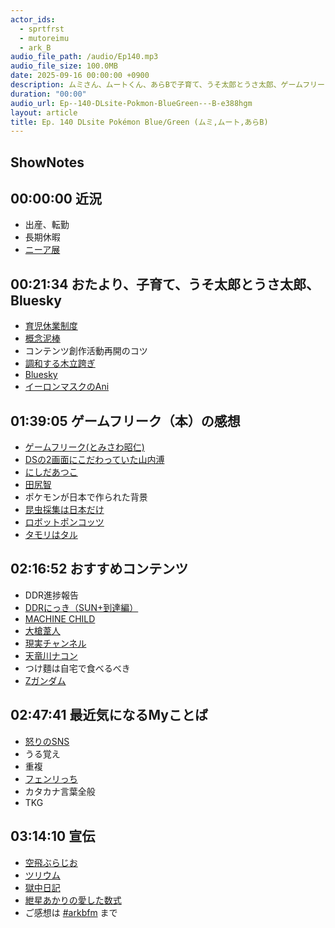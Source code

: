 ```yaml
---
actor_ids:
  - sprtfrst
  - mutoreimu
  - ark_B
audio_file_path: /audio/Ep140.mp3
audio_file_size: 100.0MB
date: 2025-09-16 00:00:00 +0900
description: ムミ⁠さん、⁠ムート⁠くん、⁠あらB⁠で子育て、うそ太郎とうさ太郎、ゲームフリーク（本）の感想、現実チャンネル、怒りのSNSなどについて話しました。
duration: "00:00"
audio_url: Ep--140-DLsite-Pokmon-BlueGreen---B-e388hgm
layout: article
title: Ep. 140 DLsite Pokémon Blue/Green (ムミ,ムート,あらB)
---
```

## ShowNotes

## 00:00:00 近況

* 出産、転勤
* 長期休暇
* [ニーア展](https://game.watch.impress.co.jp/docs/kikaku/2038286.html)

## 00:21:34 おたより、子育て、うそ太郎とうさ太郎、Bluesky

* [育児休業制度](https://xn--alg-li9dki71toh.com/roumu/childcare_leave/childcare/)
* [概念泥棒](https://mtg-jp.com/products/card-gallery/0000021/368973/)
* コンテンツ創作活動再開のコツ
* [調和する木立跨ぎ](https://x.com/DimirUB/status/1936160729947857089)
* [Bluesky](https://bsky.app/)
* [イーロンマスクのAni](https://x.com/elonmusk/status/1944815884062912949)

## 01:39:05 ゲームフリーク（本）の感想

* [ゲームフリーク(とみさわ昭仁)](https://amzn.to/3Ia8wvB)
* [DSの2画面にこだわっていた山内溥](https://www.nintendo.co.jp/3ds/interview/hardware/vol1/index4.html)
* [にしだあつこ](https://ja.wikipedia.org/wiki/%E3%81%AB%E3%81%97%E3%81%A0%E3%81%82%E3%81%A4%E3%81%93)
* [田尻智](https://ja.wikipedia.org/wiki/%E7%94%B0%E5%B0%BB%E6%99%BA)
* ポケモンが日本で作られた背景
* [昆虫採集は日本だけ](https://togetter.com/li/1254506)
* [ロボットポンコッツ](https://ja.wikipedia.org/wiki/%E3%83%AD%E3%83%9C%E3%83%83%E3%83%88%E3%83%9D%E3%83%B3%E3%82%B3%E3%83%83%E3%83%84)
* [タモリはタル](https://dic.pixiv.net/a/%E3%82%BF%E3%83%A2%E3%83%AA%E3%81%AF%E3%82%BF%E3%83%AB)

## 02:16:52 おすすめコンテンツ

* DDR進捗報告
* [DDRにっき（SUN+到達編）](https://mutoreimu.hatenablog.com/entry/2025/07/13/003006)
* [MACHINE CHILD](https://machine-child.com/)
* [大槍葦人](https://x.com/oyariashito)
* [現実チャンネル](https://www.youtube.com/@love_eminemu)
* [天竜川ナコン](https://x.com/love_eminemu)
* つけ麵は自宅で食べるべき
* [Zガンダム](https://ja.wikipedia.org/wiki/%E6%A9%9F%E5%8B%95%E6%88%A6%E5%A3%AB%CE%96%E3%82%AC%E3%83%B3%E3%83%80%E3%83%A0)

## 02:47:41 最近気になるMyことば

* [怒りのSNS](https://x.com/_usataro_/status/1874402377488601437)
* うる覚え
* 重複
* [フェンリっち](https://fgamers.saikyou.biz/?%E3%83%95%E3%82%A7%E3%83%B3%E3%83%AA%E3%81%A3%E3%81%A1)
* カタカナ言葉全般
* TKG

## 03:14:10 宣伝

* [空飛ぶらじお](https://open.spotify.com/show/4Vmh0j248c64xfjq9UmEm4)
* [ツリウム](https://x.com/2lium)
* [獄中日記](https://mutoreimu.hatenablog.com/)
* [紲星あかりの愛した数式](https://www.youtube.com/@akari_suugaku)
* ご感想は [#arkbfm](https://twitter.com/hashtag/arkbfm?src=hashtag_click&f=live) まで